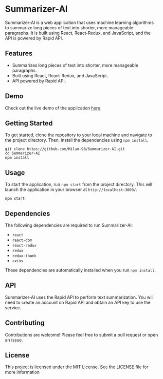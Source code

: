 
# Summarizer-AI

Summarizer-AI is a web application that uses machine learning algorithms to summarize long pieces of text into shorter, more manageable paragraphs. It is built using React, React-Redux, and JavaScript, and the API is powered by Rapid API.

## Features

- Summarizes long pieces of text into shorter, more manageable paragraphs.
- Built using React, React-Redux, and JavaScript.
- API powered by Rapid API.

## Demo

Check out the live demo of the application [here](https://coruscating-mousse-34b778.netlify.app).
## Getting Started

To get started, clone the repository to your local machine and navigate to the project directory. Then, install the dependencies using `npm install`.

```
git clone https://github.com/Milan-98/Summarizer-AI.git
cd Summarizer-AI
npm install
```

## Usage

To start the application, run `npm start` from the project directory. This will launch the application in your browser at `http://localhost:3000/`.

```
npm start
```

## Dependencies

The following dependencies are required to run Summarizer-AI:

- `react`
- `react-dom`
- `react-redux`
- `redux`
- `redux-thunk`
- `axios`

These dependencies are automatically installed when you run `npm install`.

## API

Summarizer-AI uses the Rapid API to perform text summarization. You will need to create an account on Rapid API and obtain an API key to use the service.

## Contributing

Contributions are welcome! Please feel free to submit a pull request or open an issue.

## License

This project is licensed under the MIT License. See the LICENSE file for more information
